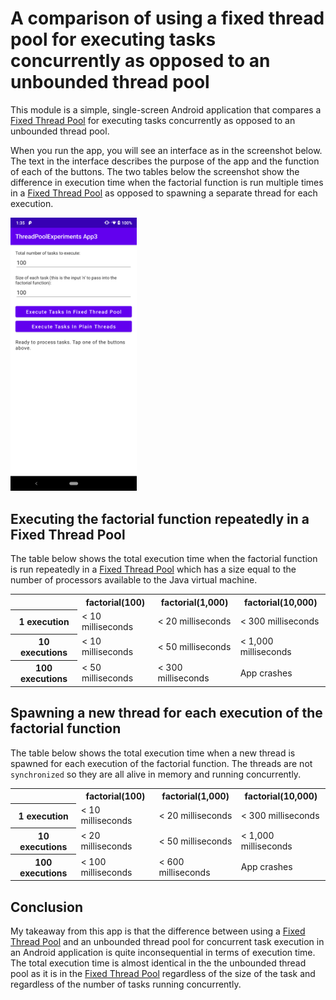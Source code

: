 # A comparison of using a fixed thread pool for executing tasks concurrently as opposed to an unbounded thread pool

This module is a simple, single-screen Android application that compares
a [Fixed Thread Pool](https://developer.android.com/reference/java/util/concurrent/Executors#newFixedThreadPool(int))
for executing tasks concurrently as opposed to an unbounded thread pool.

When you run the app, you will see an interface as in the screenshot below. The text in the interface
describes the purpose of the app and the function of each of the buttons. The two tables below the screenshot
show the difference in execution time when the factorial function is run multiple times in
a [Fixed Thread Pool](https://developer.android.com/reference/java/util/concurrent/Executors#newFixedThreadPool(int))
as opposed to spawning a separate thread for each execution.

<img src="Screenshot.png" width="40%" alt="Screenshot of app">

## Executing the factorial function repeatedly in a Fixed Thread Pool

The table below shows the total execution time when the factorial function is run repeatedly in
a [Fixed Thread Pool](https://developer.android.com/reference/java/util/concurrent/Executors#newFixedThreadPool(int))
which has a size equal to the number of processors available to the Java virtual machine.

<table>
    <tr>
        <th></th>
        <th>factorial(100)</th>
        <th>factorial(1,000)</th>
        <th>factorial(10,000)</th>
    </tr>
    <tr>
        <th>1 execution</th>
        <td>&lt; 10 milliseconds</td>
        <td>&lt; 20 milliseconds</td>
        <td>&lt; 300 milliseconds</td>
    </tr>
    <tr>
        <th>10 executions</th>
        <td>&lt; 10 milliseconds</td>
        <td>&lt; 50 milliseconds</td>
        <td>&lt; 1,000 milliseconds</td>
    </tr>
    <tr>
        <th>100 executions</th>
        <td>&lt; 50 milliseconds</td>
        <td>&lt; 300 milliseconds</td>
        <td>App crashes</td>
    </tr>
</table>

## Spawning a new thread for each execution of the factorial function

The table below shows the total execution time when a new thread is spawned for each execution of the
factorial function. The threads are not `synchronized` so they are all alive in memory and running
concurrently.

<table>
    <tr>
        <th></th>
        <th>factorial(100)</th>
        <th>factorial(1,000)</th>
        <th>factorial(10,000)</th>
    </tr>
    <tr>
        <th>1 execution</th>
        <td>&lt; 10 milliseconds</td>
        <td>&lt; 20 milliseconds</td>
        <td>&lt; 300 milliseconds</td>
    </tr>
    <tr>
        <th>10 executions</th>
        <td>&lt; 20 milliseconds</td>
        <td>&lt; 50 milliseconds</td>
        <td>&lt; 1,000 milliseconds</td>
    </tr>
    <tr>
        <th>100 executions</th>
        <td>&lt; 100 milliseconds</td>
        <td>&lt; 600 milliseconds</td>
        <td>App crashes</td>
    </tr>
</table>

## Conclusion

My takeaway from this app is that the difference between using
a [Fixed Thread Pool](https://developer.android.com/reference/java/util/concurrent/Executors#newFixedThreadPool(int))
and an unbounded thread pool for concurrent task execution in an Android application is quite inconsequential
in terms of execution time. The total execution time is almost identical in the the unbounded thread pool as
it is in
the [Fixed Thread Pool](https://developer.android.com/reference/java/util/concurrent/Executors#newFixedThreadPool(int))
regardless of the size of the task and regardless of the number of tasks running concurrently.
